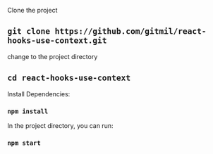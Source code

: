 
Clone the project

## `git clone https://github.com/gitmil/react-hooks-use-context.git`

change to the project directory

## `cd react-hooks-use-context`

Install Dependencies:

### `npm install`

In the project directory, you can run:

### `npm start`